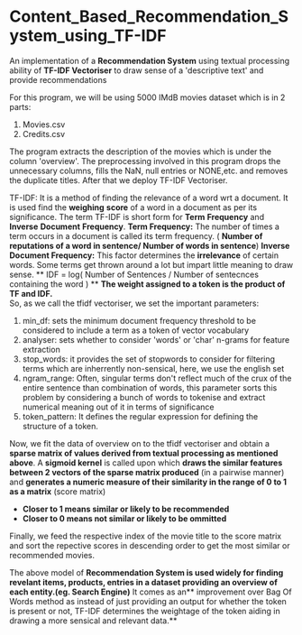 # Content_Based_Recommendation_System_using_TF-IDF
An implementation of a **Recommendation System** using textual processing ability of **TF-IDF Vectoriser** to draw sense of a 'descriptive text' and provide recommendations

For this program, we will be using 5000 IMdB movies dataset which is in 2 parts:
1. Movies.csv
2. Credits.csv

The program extracts the description of the movies which is under the column 'overview'. The preprocessing involved in this program drops the unnecessary columns, fills the NaN, null entries or NONE,etc. and removes the duplicate titles.
After that we deploy TF-IDF Vectoriser.

TF-IDF: It is a method of finding the relevance of a word wrt a document. It is used find the **weighing** **score** of a word in a document as per its significance. 
The term TF-IDF is short form for **Term** **Frequency** and **Inverse** **Document** **Frequency**.
**Term Frequency:** The number of times a term occurs in a document is called its term frequency. ( **Number of reputations of a word in sentence/ Number of words in sentence**)
**Inverse Document Frequency:** This factor determines the **irrelevance** of certain words. Some terms get thrown around a lot but impart little meaning to draw sense.
                ** IDF = log( Number of Sentences / Number of sentecnces containing the word ) **
**The weight assigned to a token is the product of TF and IDF.**    
So, as we call the tfidf vectoriser, we set the important parameters:

1. min_df: sets the minimum document frequency threshold to be considered to include a term as a token of vector vocabulary
2. analyser: sets whether to consider 'words' or 'char' n-grams for feature extraction
3. stop_words: it provides the set of stopwords to consider for filtering terms which are inherrently non-sensical, here, we use the english set
4. ngram_range: Often, singular terms don't reflect much of the crux of the entire sentence than combination of words, this parameter sorts this problem by considering a bunch of      words to tokenise and extract numerical meaning out of it in terms of significance
5. token_pattern: It defines the regular expression for defining the structure of a token.

Now, we fit the data of overview on to the tfidf vectoriser and obtain a **sparse matrix of values derived from textual processing as mentioned above**.
A **sigmoid kernel** is called upon which **draws the similar features between 2 vectors of the sparse matrix produced** (in a pairwise manner) and **generates a numeric measure of their similarity in the range of 0 to 1 as a matrix** (score matrix)
* **Closer to 1 means similar or likely to be recommended**
* **Closer to 0 means not similar or likely to be ommitted**

Finally, we feed the respective index of the movie title to the score matrix and sort the repective scores in descending order to get the most similar or recommended movies.

The above model of **Recommendation System is used widely for finding revelant items, products, entries in a dataset providing an overview of each entity.(eg. Search Engine)**
It comes as an** improvement over Bag Of Words method as instead of just providing an output for whether the token is present or not, TF-IDF determines the weightage of the token aiding in drawing a more sensical and relevant data.**
